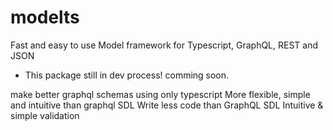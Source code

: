 # modelts
Fast and easy to use Model framework for Typescript, GraphQL, REST and JSON

* This package still in dev process! comming soon.

make better graphql schemas using only typescript
More flexible, simple and intuitive than graphql SDL
Write less code than GraphQL SDL
Intuitive & simple validation